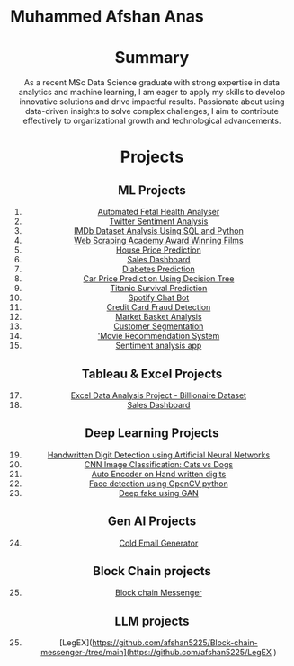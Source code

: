 # Muhammed Afshan Anas
<div align="center">

# Summary
As a recent MSc Data Science graduate with strong expertise in data analytics and machine learning, I am eager to apply my skills to develop innovative solutions and drive impactful results. Passionate about using data-driven insights to solve complex challenges, I aim to contribute effectively to organizational growth and technological advancements.

# Projects

## ML Projects
1. [Automated Fetal Health Analyser](https://github.com/afshan5225/Automated-Fetal-Health-Analyser)
2. [Twitter Sentiment Analysis](https://github.com/afshan5225/Twitter-sentiment-analysis)
3. [IMDb Dataset Analysis Using SQL and Python](https://github.com/afshan5225/IMDb-Dataset-Analysis-Using-SQL-and-Python)
4. [Web Scraping Academy Award Winning Films](https://github.com/afshan5225/Web-Scraping-Academy-Award-Winning-Films)
5. [House Price Prediction](https://github.com/afshan5225/House-Price-Prediction)
6.  [Sales Dashboard](https://github.com/afshan5225/Sales-Dashboard)
7.  [Diabetes Prediction](https://github.com/afshan5225/Diabetes-Prediction)
8.  [Car Price Prediction Using Decision Tree](https://github.com/afshan5225/Car-price-prediciton)
9.  [Titanic Survival Prediction](https://github.com/afshan5225/Titanic-Survival-dataset)
10. [Spotify Chat Bot](https://github.com/afshan5225/Spotify-Chatbot)
11. [Credit Card Fraud Detection](https://github.com/afshan5225/Credit-card-fraud-detection)
12. [Market Basket Analysis](https://github.com/afshan5225/Market-basket-analysis)
13. [Customer Segmentation](https://github.com/afshan5225/Customer-Segmentation)
14. ['Movie Recommendation System](https://github.com/afshan5225/Movie_recommendation_system/tree/main)
15. [Sentiment analysis app](https://github.com/afshan5225/Sentiment-analysis/tree/main)



## Tableau & Excel Projects
17. [Excel Data Analysis Project - Billionaire Dataset](https://github.com/afshan5225/Billionaire-Dataset-analysis-using-excel)
18.  [Sales Dashboard](https://github.com/afshan5225/Sales-Dashboard)

## Deep Learning Projects
19. [Handwritten Digit Detection using Artificial Neural Networks](https://github.com/afshan5225/Handwritten-digits-detection-using-ANN)
20. [CNN Image Classification: Cats vs Dogs](https://github.com/afshan5225/Image-classification-using-CNN/tree/main)
21. [Auto Encoder on Hand written digits](https://github.com/afshan5225/MNIST-AUTOENCODER/tree/main)
22. [Face detection using OpenCV python](https://github.com/afshan5225/Face-detection-using-opencv---python/tree/main)
23. [Deep fake using GAN](https://github.com/afshan5225/deep-fake/tree/main)
## Gen AI Projects
24. [Cold Email Generator](https://github.com/afshan5225/Cold-email-generator)
## Block Chain projects
25. [Block chain Messenger](https://github.com/afshan5225/Block-chain-messenger-/tree/main)
## LLM projects
25. [LegEX](https://github.com/afshan5225/Block-chain-messenger-/tree/main](https://github.com/afshan5225/LegEX )

</div>

